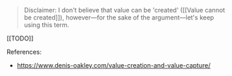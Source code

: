 
> Disclaimer: I don't believe that value can be 'created' ([[Value cannot be created]]), however—for the sake of the argument—let's keep using this term.


[[TODO]]


References:
- https://www.denis-oakley.com/value-creation-and-value-capture/
